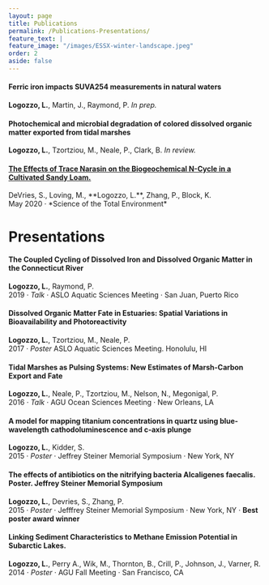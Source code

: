 ```yaml
---
layout: page
title: Publications
permalink: /Publications-Presentations/
feature_text: |
feature_image: "/images/ESSX-winter-landscape.jpeg"
order: 2
aside: false
---
```



#### Ferric iron impacts SUVA254 measurements in natural waters
**Logozzo, L.**, Martin, J., Raymond, P. *In prep.*


#### Photochemical and microbial degradation of colored dissolved organic matter exported from tidal marshes
**Logozzo, L.**, Tzortziou, M., Neale, P., Clark, B. *In review.*


<h4><a href="https://www.sciencedirect.com/science/article/pii/S0048969720305416?via%3Dihub" target="_blank">The Effects of Trace Narasin on the Biogeochemical N-Cycle in a Cultivated Sandy Loam.</a></h4>
DeVries, S., Loving, M.,  **Logozzo, L.**, Zhang, P., Block, K. <br>
May 2020 &middot; *Science of the Total Environment*

<br>

# Presentations

#### The Coupled Cycling of Dissolved Iron and Dissolved Organic Matter in the Connecticut River
**Logozzo, L.**, Raymond, P. <br>
2019 &middot; *Talk* &middot; ASLO Aquatic Sciences Meeting &middot; San Juan, Puerto Rico

#### Dissolved Organic Matter Fate in Estuaries: Spatial Variations in Bioavailability and Photoreactivity
**Logozzo, L.**, Tzortziou, M., Neale, P. <br>
2017 &middot; *Poster* ASLO Aquatic Sciences Meeting. Honolulu, HI

#### Tidal Marshes as Pulsing Systems: New Estimates of Marsh-Carbon Export and Fate
**Logozzo, L.**, Neale, P., Tzortziou, M., Nelson, N., Megonigal, P. <br>
2016 &middot; *Talk* &middot; AGU Ocean Sciences Meeting &middot; New Orleans, LA

#### A model for mapping titanium concentrations in quartz using blue-wavelength cathodoluminescence and c-axis plunge
**Logozzo, L.**, Kidder, S. <br> 
2015 &middot; *Poster* &middot; Jeffrey Steiner Memorial Symposium &middot; New York, NY

#### The effects of antibiotics on the nitrifying bacteria Alcaligenes faecalis. Poster. Jeffrey Steiner Memorial Symposium
**Logozzo, L.**, Devries, S., Zhang, P. <br>
2015 &middot; *Poster* &middot; Jefffrey Steiner Memorial Symposium &middot; New York, NY &middot; **Best poster award winner**

#### Linking Sediment Characteristics to Methane Emission Potential in Subarctic Lakes. 
**Logozzo, L.**, Perry A., Wik, M., Thornton, B., Crill, P., Johnson, J., Varner, R. <br>
2014 &middot; *Poster* &middot; AGU Fall Meeting &middot; San Francisco, CA
